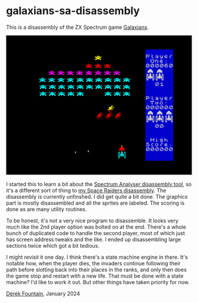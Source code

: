 # galaxians-sa-disassembly

This is a disassembly of the ZX Spectrum game [Galaxians](https://spectrumcomputing.co.uk/entry/1934/ZX-Spectrum/Galaxians).

![alt text](images/gl1.png "Galaxians Screenshot")

I started this to learn a bit about the [Spectrum Analyser disassembly tool](https://colourclash.co.uk/spectrum-analyser/),
so it's a different sort of thing to [my Space Raiders disassembly](https://www.derekfountain.org/space_raiders/index.html).
The disassembly is currently unfinshed. I did get quite a bit done. The graphics part is mostly disassembled and all the sprites are
labeled. The scoring is done as are many utility routines.

To be honest, it's not a very nice program to disassemble. It looks very much like the 2nd player option was bolted on at
the end. There's a whole bunch of duplicated code to handle the second player, most of which just has screen address tweaks
and the like. I ended up disassembling large sections twice which got a bit tedious.

I might revisit it one day. I think there's a state machine engine in there. It's notable how, when the player dies, the
invaders continue following their path before slotting back into their places in the ranks, and only then does the game
stop and restart with a new life. That must be done with a state machine? I'd like to work it out. But other things have
taken priority for now.

[Derek Fountain](https://www.derekfountain.org/), January 2024